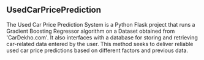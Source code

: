 ## UsedCarPricePrediction
The Used Car Price Prediction System is a Python Flask project that runs a Gradient Boosting Regressor algorithm on a Dataset obtained from 'CarDekho.com'. It also interfaces with a database for storing and retrieving car-related data entered by the user. This method seeks to deliver reliable used car price predictions based on different factors and previous data.
